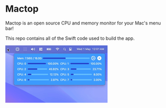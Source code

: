 # Mactop

Mactop is an open source CPU and memory monitor for your Mac's menu bar!

This repo contains all of the Swift code used to build the app.

![Alt Text](./demo.gif)
